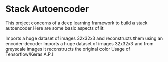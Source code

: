 # Stack Autoencoder

This project concerns of a deep learning framework to build a stack autoencoder.Here are some basic aspects of it: 

 Imports a huge dataset of images 32x32x3 and reconstructs them using an encoder-decoder
 Imports a huge dataset of images 32x32x3 and from greyscale images it reconstructs the original color
 Usage of Tensorflow/Keras A.P.I

